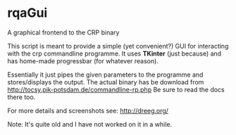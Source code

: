 rqaGui
======

A graphical frontend to the CRP binary

This script is meant to provide a simple (yet convenient?) GUI for
interacting with the crp commandline programme.
It uses **TKinter** (just because) and has home-made progressbar 
(for whatever reason). 

Essentially it just
pipes the given parameters to the programme and stores/displays
the output. The actual binary has be download from 
http://tocsy.pik-potsdam.de/commandline-rp.php 
Be sure to read the docs there too. 

For more details and screenshots see: http://dreeg.org/

Note: It's quite old and I have not worked on it in a while.
